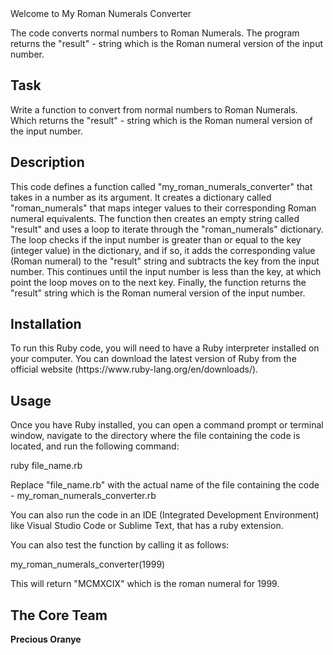 </h1>Welcome to My Roman Numerals Converter</h1>

<p>The code converts normal numbers to Roman Numerals.
The program returns the "result" - string which is the Roman numeral version of the input number.</p>


<h2>Task</h2>
<p>Write a function to convert from normal numbers to Roman Numerals.
Which returns the "result" - string which is the Roman numeral version of the input number.</p>


<h2>Description</h2>
<p>This code defines a function called "my_roman_numerals_converter" 
that takes in a number as its argument. It creates a dictionary called "roman_numerals" 
that maps integer values to their corresponding Roman numeral equivalents. 
The function then creates an empty string called "result" 
and uses a loop to iterate through the "roman_numerals" dictionary. 
The loop checks if the input number is greater than or equal to the key (integer value) in the dictionary, 
and if so, it adds the corresponding value (Roman numeral) to the "result" string 
and subtracts the key from the input number. This continues until the input number is less than the key, 
at which point the loop moves on to the next key. 
Finally, the function returns the "result" string which is the Roman numeral version of the input number.</p>

<h2>Installation</h2>
<p>To run this Ruby code, you will need to have a Ruby interpreter installed on your computer. 
You can download the latest version of Ruby from the official website (https://www.ruby-lang.org/en/downloads/).</p>


<h2>Usage</h2>
<p>Once you have Ruby installed, you can open a command prompt or terminal window, navigate to the directory where the file containing the code is located, and run the following command:</p>

<p>ruby file_name.rb</p>
<p>Replace "file_name.rb" with the actual name of the file containing the code - my_roman_numerals_converter.rb</p>

<p>You can also run the code in an IDE (Integrated Development Environment) like Visual Studio Code or Sublime Text, that has a ruby extension.</p>

<p>You can also test the function by calling it as follows:</p>

<p>my_roman_numerals_converter(1999)</p>
<p>This will return "MCMXCIX" which is the roman numeral for 1999.</p>

<h2>The Core Team</h2>
<p><strong>Precious Oranye</strong>

